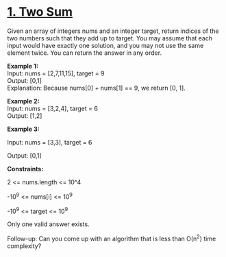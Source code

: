 # [1. Two Sum](https://leetcode.com/problems/two-sum/)

Given an array of integers nums and an integer target, return indices of the two numbers such that they add up to target.
You may assume that each input would have exactly one solution, and you may not use the same element twice.
You can return the answer in any order.

**Example 1:**<br>
Input: nums = [2,7,11,15], target = 9<br>
Output: [0,1]<br>
Explanation: Because nums[0] + nums[1] == 9, we return [0, 1].<br>

**Example 2:**<br>
Input: nums = [3,2,4], target = 6<br>
Output: [1,2]<br>

**Example 3:**

Input: nums = [3,3], target = 6

Output: [0,1]

**Constraints:**

2 <= nums.length <= 10^4

-10<sup>9</sup> <= nums[i] <= 10<sup>9</sup>

-10<sup>9</sup> <= target <= 10<sup>9</sup>

Only one valid answer exists.

Follow-up: Can you come up with an algorithm that is less than O(n<sup>2</sup>) time complexity?
